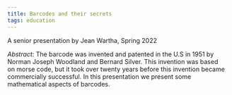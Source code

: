 ```yaml
---
title: Barcodes and their secrets
tags: education
---
```


A senior presentation by Jean Wartha, Spring 2022<!--more-->

*Abstract*: The barcode was invented and patented in the U.S in 1951 by Norman Joseph Woodland and Bernard Silver. This invention was based on morse code, but it took over twenty years before this invention became commercially successful. In this presentation we present some mathematical aspects of barcodes.

